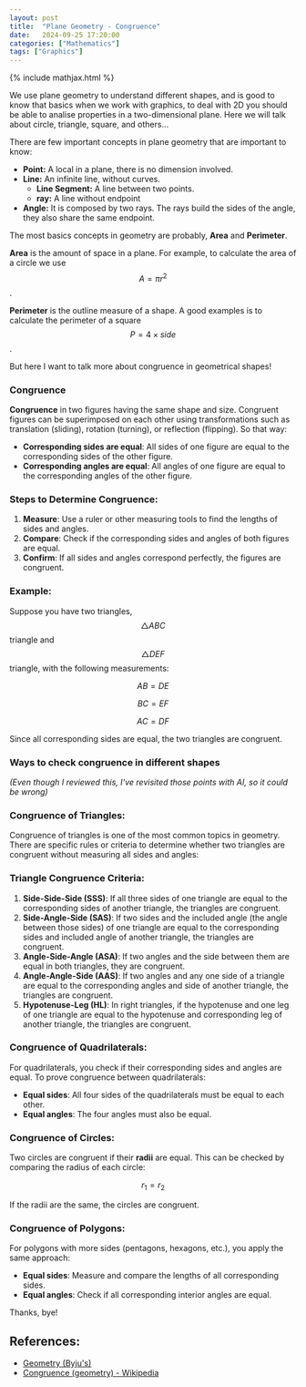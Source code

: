 ```yaml
---
layout: post
title:  "Plane Geometry - Congruence"
date:   2024-09-25 17:20:00
categories: ["Mathematics"]
tags: ["Graphics"]
---
```


{% include mathjax.html %}

We use plane geometry to understand different shapes, and is good to know that basics when we work with graphics, 
to deal with 2D you should be able to analise properties in a two-dimensional plane. Here we will talk about circle, triangle, square, and others…

There are few important concepts in plane geometry that are important to know: 

- **Point:** A local in a plane, there is no dimension involved.
- **Line:** An infinite line, without curves.
    - **Line Segment:** A line between two points.
    - **ray:** A line without endpoint
- **Angle:** It is composed by two rays. The rays build the sides of the angle, they also share the same endpoint.

The most basics concepts in geometry are probably, **Area** and **Perimeter**.

**Area** is the amount of space in a plane. For example, to calculate the area of a circle we use $$A = πr^2$$.

**Perimeter** is the outline measure of a shape. A good examples is to calculate the perimeter of a square $$P = 4 × side$$.

But here I want to talk more about congruence in geometrical shapes!

### Congruence

**Congruence**  in two figures having the same shape and size. Congruent figures can be superimposed on each other using transformations such as translation (sliding), rotation (turning), or reflection (flipping). So that way: 

- **Corresponding sides are equal**: All sides of one figure are equal to the corresponding sides of the other figure.
- **Corresponding angles are equal**: All angles of one figure are equal to the corresponding angles of the other figure.

### Steps to Determine Congruence:

1. **Measure**: Use a ruler or other measuring tools to find the lengths of sides and angles.
2. **Compare**: Check if the corresponding sides and angles of both figures are equal.
3. **Confirm**: If all sides and angles correspond perfectly, the figures are congruent.

### Example:

Suppose you have two triangles, $$△ABC$$ triangle and $$△DEF$$ triangle, with the following measurements:

$$AB=DE$$

$$BC=EF$$

$$AC=DF$$

Since all corresponding sides are equal, the two triangles are congruent.

### **Ways to check congruence in different shapes**

*(Even though I reviewed this, I've revisited those points with AI, so it could be wrong)*

### Congruence of Triangles:

Congruence of triangles is one of the most common topics in geometry. There are specific rules or criteria to determine whether two triangles are congruent without measuring all sides and angles:

### Triangle Congruence Criteria:

1. **Side-Side-Side (SSS)**: If all three sides of one triangle are equal to the corresponding sides of another triangle, the triangles are congruent.
2. **Side-Angle-Side (SAS)**: If two sides and the included angle (the angle between those sides) of one triangle are equal to the corresponding sides and included angle of another triangle, the triangles are congruent.
3. **Angle-Side-Angle (ASA)**: If two angles and the side between them are equal in both triangles, they are congruent.
4. **Angle-Angle-Side (AAS)**: If two angles and any one side of a triangle are equal to the corresponding angles and side of another triangle, the triangles are congruent.
5. **Hypotenuse-Leg (HL)**: In right triangles, if the hypotenuse and one leg of one triangle are equal to the hypotenuse and corresponding leg of another triangle, the triangles are congruent.

### Congruence of Quadrilaterals:

For quadrilaterals, you check if their corresponding sides and angles are equal. To prove congruence between quadrilaterals:

- **Equal sides**: All four sides of the quadrilaterals must be equal to each other.
- **Equal angles**: The four angles must also be equal.

### Congruence of Circles:

Two circles are congruent if their **radii** are equal. This can be checked by comparing the radius of each circle:

$$r_1 = r_2$$

If the radii are the same, the circles are congruent.

### Congruence of Polygons:

For polygons with more sides (pentagons, hexagons, etc.), you apply the same approach:

- **Equal sides**: Measure and compare the lengths of all corresponding sides.
- **Equal angles**: Check if all corresponding interior angles are equal.

Thanks, bye!

## References:

- [Geometry (Byju's)](https://byjus.com/maths/geometry/)
- [Congruence (geometry) - Wikipedia](https://en.wikipedia.org/wiki/Congruence_(geometry))

